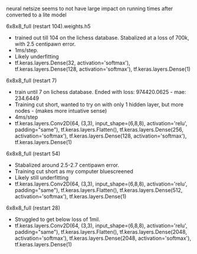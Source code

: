 neural netsize seems to not have large impact on running times after converted to a lite model

6x8x8_full (restart 104).weights.h5 
- trained out till 104 on the lichess database. Stabalized at a loss of 700k, with 2.5 centipawn error. 
- 1ms/step.
- Likely underfitting
- tf.keras.layers.Dense(32, activation='softmax'),
    tf.keras.layers.Dense(128, activation='softmax'),
    tf.keras.layers.Dense(1)

6x8x8_full (restart 7)
 - train until 7 on lichess database. Ended with loss: 974420.0625 - mae: 234.6449 
 - Training cut short, wanted to try on with only 1 hidden layer, but more nodes - (makes more intuative sense)
 - 4ms/step
 - tf.keras.layers.Conv2D(64, (3,3), input_shape=(6,8,8), activation='relu', padding="same"),
    tf.keras.layers.Flatten(),
        tf.keras.layers.Dense(256, activation='softmax'),
        tf.keras.layers.Dense(128, activation='softmax'),
        tf.keras.layers.Dense(1)

6x8x8_full (restart 54)
- Stabalized around 2.5-2.7 centipawn error.
- Training cut short as my computer bluescreened
- Likely still underfitting
- tf.keras.layers.Conv2D(64, (3,3), input_shape=(6,8,8), activation='relu', padding="same"),
    tf.keras.layers.Flatten(),
    tf.keras.layers.Dense(512, activation='softmax'),
    tf.keras.layers.Dense(1)
    
6x8x8_full (restart 28)
- Struggled to get below loss of 1mil.
- tf.keras.layers.Conv2D(64, (3,3), input_shape=(6,8,8), activation='relu', padding="same"),
    tf.keras.layers.Flatten(),
    tf.keras.layers.Dense(2048, activation='softmax'),
    tf.keras.layers.Dense(2048, activation='softmax'),
    tf.keras.layers.Dense(1)